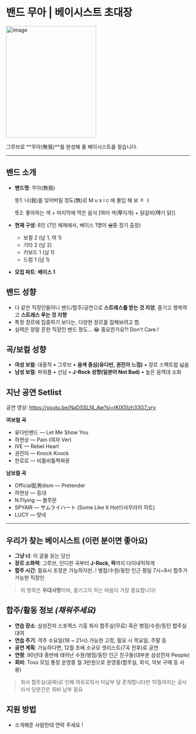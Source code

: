 # 밴드 무아 | 베이시스트 초대장
<img width="247" height="305" alt="image" src="https://github.com/user-attachments/assets/0b73aabd-f0ce-4527-8943-b0c2407f892b" />

그루브로 \*\*무아(無我)\*\*를 완성해 줄 베이시스트를 찾습니다.

---

## 밴드 소개

* **밴드명**: 무아(無我)

  뜻1: 나(我)를 잊어버릴 정도(無)로 M u s i c 에 몰입 해 보 ㅈ ㅏ

  뜻2: 좋아하는 색 + 마지막에 먹은 음식 [여러 색(**무**지개) + 닭갈비(**아**기 닭)]

* **현재 구성**: 6인 (7인 체제에서, 베이스 1명이 ~~실종~~ 장기 출장)

  * 보컬 2 (남 1, 여 1)
  * 기타 2 (남 2)
  * 키보드 1 (남 1)
  * 드럼 1 (남 1)
* **모집 파트**: **베이스 1**

## 밴드 성향

* 다 같은 직장인들이니 밴드/합주/공연으로 **스트레스를 받는 것 지양**, 즐기고 행복하고 **스트레스 푸는 것 지향**
* 특정 장르에 집중하기 보다는, 다양한 장르를 접해보려고 함.
* 실력은 정말 흔한 직장인 밴드 정도... 😂 중요한가요?! Don't Care.!

## 곡/보컬 성향

* **여성 보컬**: 대중적 • 그루브 • **음색 중심(유다빈, 권진아 느낌)** • 장르 스펙트럼 넓음
* **남성 보컬**: 파워풀 • 신남 • **J-Rock 성향(일본어 Not Bad)** • 높은 음역대 소화

## 지난 공연 Setlist

공연 영상: https://youtu.be/NaDSSLf4_Aw?si=tKIX5Izh33G7_yry

**여보컬 곡**

* 유다빈밴드 — Let Me Show You
* 하현상 — Pain (여자 Ver)
* IVE — Rebel Heart
* 권진아 — Knock Knock
* 한로로 — 비틀비틀짝짜꿍

**남보컬 곡**

* Official髭男dism — Pretender
* 하현상 — 등대
* N.Flying — 블루문
* SPYAIR — サムライハート (Some Like It Hot!!/사무라이 하트)
* LUCY — 맞네

---

## 우리가 찾는 베이시스트 (이런 분이면 좋아요)

* **그냥 너**: 이 글을 읽는 당신
* **장르 소화력**: 그루브, 인디한 곡부터 **J-Rock, 락**까지 다이내믹하게
* **합주 시간**: 필요시 조정은 가능하지만..! 병점/수원/동탄 인근 평일 7시~9시 합주가 가능한 직장인

> 위 항목은 **우대사항**이며, 즐기고자 하는 마음이 가장 중요합니다!

## 합주/활동 정보 *(채워주세요)*

* **연습 장소**: 삼성전자 스포렉스 기흥 회사 합주실(무료) 혹은 병점/수원/동탄 합주실 대여
* **연습 주기**: 격주 수요일(18 ~ 21시) 가능한 고정, 필요 시 목요일, 주말 등
* **공연 계획**: 가능하다면, 12월 초에 소규모 셋리스트(7곡 전후)로 공연
* **연령**: 90년대 중반에 태어난 수원/병점/동탄 인근 친구들(대부분 삼성전자 People)
* **회비**: Toss 모임 통장 운영중 월 3만원으로 운영중(합주실, 회식, 악보 구매 등 사용) 

> 회사 합주실(꽁짜)로 인해 여유로워서 미납부 달 존재합니다만 10월까지는 공사라서 당분간은 회비 납부 필요

## 지원 방법

* 소개해준 사람한테 연락 주세요 !

